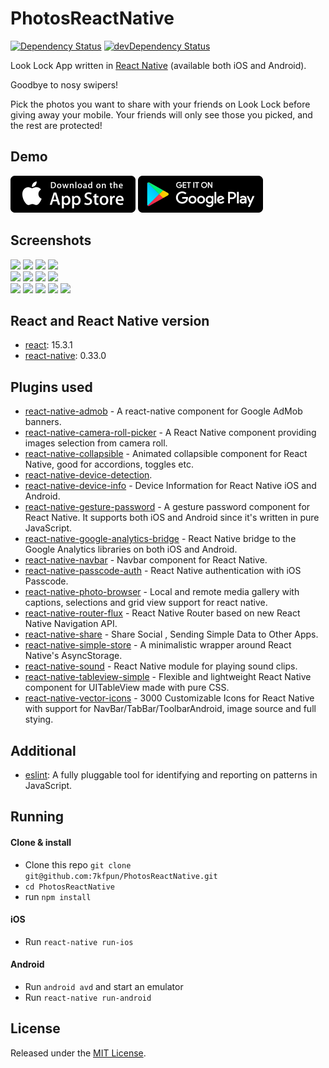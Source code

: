 # PhotosReactNative

[![Dependency Status](https://david-dm.org/7kfpun/PhotosReactNative.svg)](https://david-dm.org/7kfpun/PhotosReactNative) [![devDependency Status](https://david-dm.org/7kfpun/PhotosReactNative/dev-status.svg)](https://david-dm.org/7kfpun/PhotosReactNative?type=dev)

Look Lock App written in [React Native](https://github.com/facebook/react-native) (available both iOS and Android).

Goodbye to nosy swipers!  

Pick the photos you want to share with your friends on Look Lock before giving away your mobile. Your friends will only see those you picked, and the rest are protected!

## Demo

[![App Store Button](assets/app-store.png "App Store Button")](https://itunes.apple.com/us/app/look-lock-show-photos-without/id1151863742)
[![Play Store Button](assets/google-play.png "Google Play Button")](https://play.google.com/store/apps/details?id=com.kfpun.photos)

## Screenshots

<img src="https://raw.github.com/7kfpun/PhotosReactNative/master/assets/screenshots/screenshotIPhone0.png" width="200">
<img src="https://raw.github.com/7kfpun/PhotosReactNative/master/assets/screenshots/screenshotIPhone1.png" width="200">
<img src="https://raw.github.com/7kfpun/PhotosReactNative/master/assets/screenshots/screenshotIPhone2.png" width="200">
<img src="https://raw.github.com/7kfpun/PhotosReactNative/master/assets/screenshots/screenshotIPhone3.png" width="200">
<br />

<img src="https://raw.github.com/7kfpun/PhotosReactNative/master/assets/screenshots/screenshotIPad0.png" width="200">
<img src="https://raw.github.com/7kfpun/PhotosReactNative/master/assets/screenshots/screenshotIPad1.png" width="200">
<img src="https://raw.github.com/7kfpun/PhotosReactNative/master/assets/screenshots/screenshotIPad2.png" width="200">
<img src="https://raw.github.com/7kfpun/PhotosReactNative/master/assets/screenshots/screenshotIPad3.png" width="200">
<br />

<img src="https://raw.github.com/7kfpun/PhotosReactNative/master/assets/screenshots/screenshotAndroid0.png" width="200">
<img src="https://raw.github.com/7kfpun/PhotosReactNative/master/assets/screenshots/screenshotAndroid1.png" width="200">
<img src="https://raw.github.com/7kfpun/PhotosReactNative/master/assets/screenshots/screenshotAndroid2.png" width="200">
<img src="https://raw.github.com/7kfpun/PhotosReactNative/master/assets/screenshots/screenshotAndroid3.png" width="200">
<img src="https://raw.github.com/7kfpun/PhotosReactNative/master/assets/screenshots/screenshotAndroid4.png" width="200">

## React and React Native version

* [react](https://github.com/facebook/react): 15.3.1
* [react-native](https://github.com/facebook/react-native): 0.33.0

## Plugins used

* [react-native-admob](https://github.com/sbugert/react-native-admob) - A react-native component for Google AdMob banners.
* [react-native-camera-roll-picker](https://github.com/jeanpan/react-native-camera-roll-picker) - A React Native component providing images selection from camera roll.
* [react-native-collapsible](https://github.com/oblador/react-native-collapsible) - Animated collapsible component for React Native, good for accordions, toggles etc.
* [react-native-device-detection](https://github.com/m0ngr31/react-native-device-detection).
* [react-native-device-info](https://github.com/rebeccahughes/react-native-device-info) - Device Information for React Native iOS and Android.
* [react-native-gesture-password](https://github.com/Spikef/react-native-gesture-password) - A gesture password component for React Native. It supports both iOS and Android since it's written in pure JavaScript.
* [react-native-google-analytics-bridge](https://github.com/idehub/react-native-google-analytics-bridge) - React Native bridge to the Google Analytics libraries on both iOS and Android.
* [react-native-navbar](https://github.com/Kureev/react-native-navbar) - Navbar component for React Native.
* [react-native-passcode-auth](https://github.com/naoufal/react-native-passcode-auth) - React Native authentication with iOS Passcode.
* [react-native-photo-browser](https://github.com/halilb/react-native-photo-browser) - Local and remote media gallery with captions, selections and grid view support for react native.
* [react-native-router-flux](https://github.com/aksonov/react-native-router-flux) - React Native Router based on new React Native Navigation API.
* [react-native-share](https://github.com/EstebanFuentealba/react-native-share) - Share Social , Sending Simple Data to Other Apps.
* [react-native-simple-store](https://github.com/jasonmerino/react-native-simple-store) - A minimalistic wrapper around React Native's AsyncStorage.
* [react-native-sound](https://github.com/zmxv/react-native-sound) - React Native module for playing sound clips.
* [react-native-tableview-simple](https://github.com/Purii/react-native-tableview-simple) - Flexible and lightweight React Native component for UITableView made with pure CSS.
* [react-native-vector-icons](https://github.com/oblador/react-native-vector-icons) - 3000 Customizable Icons for React Native with support for NavBar/TabBar/ToolbarAndroid, image source and full stying.

## Additional

* [eslint](https://github.com/eslint/eslint): A fully pluggable tool for identifying and reporting on patterns in JavaScript.

## Running

#### Clone & install

* Clone this repo `git clone git@github.com:7kfpun/PhotosReactNative.git`
* `cd PhotosReactNative`
* run `npm install`

#### iOS

* Run `react-native run-ios`

#### Android

* Run `android avd` and start an emulator
* Run `react-native run-android`

## License

Released under the [MIT License](http://opensource.org/licenses/MIT).
